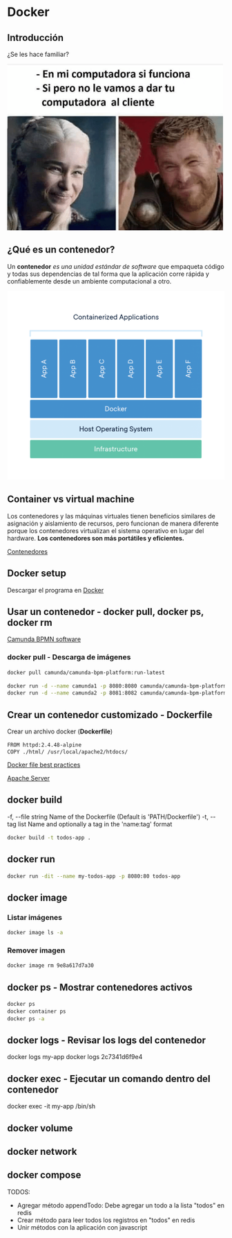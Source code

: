 # Docker

## Introducción

¿Se les hace familiar?

![En mi máquina funciona](img/en-mi-computadora-si-funciona.png)

## ¿Qué es un contenedor?

Un **contenedor** *es una unidad estándar de software* que empaqueta código y todas sus dependencias de tal forma que la aplicación corre rápida y confiablemente desde un ambiente computacional a otro.

![Qué es un contenedor](img/container-what-is-container.png)

## Container vs virtual machine

Los contenedores y las máquinas virtuales tienen beneficios similares de asignación y aislamiento de recursos, pero funcionan de manera diferente porque los contenedores virtualizan el sistema operativo en lugar del hardware. **Los contenedores son más portátiles y eficientes.**

[Contenedores](https://www.docker.com/resources/what-container)

## Docker setup

Descargar el programa en [Docker](https://www.docker.com/get-started)

## Usar un contenedor - docker pull, docker ps, docker rm

[Camunda BPMN software](https://docs.camunda.org/manual/7.15/installation/docker/)

### docker pull - Descarga de imágenes

```bash
docker pull camunda/camunda-bpm-platform:run-latest
```

```bash
docker run -d --name camunda1 -p 8080:8080 camunda/camunda-bpm-platform:run-latest
docker run -d --name camunda2 -p 8081:8082 camunda/camunda-bpm-platform:run-latest
```

## Crear un contenedor customizado - Dockerfile

Crear un archivo docker (**Dockerfile**)

```
FROM httpd:2.4.48-alpine
COPY ./html/ /usr/local/apache2/htdocs/
```

[Docker file best practices](https://docs.docker.com/develop/develop-images/dockerfile_best-practices/)

[Apache Server](https://hub.docker.com/_/httpd)

## docker build

-f, --file string             Name of the Dockerfile (Default is 'PATH/Dockerfile')
-t, --tag list                Name and optionally a tag in the 'name:tag' format

```bash
docker build -t todos-app .
```

## docker run

```bash
docker run -dit --name my-todos-app -p 8080:80 todos-app
```

## docker image

### Listar imágenes

```bash
docker image ls -a
```

### Remover imagen

```bash
docker image rm 9e8a617d7a30
```

## docker ps - Mostrar contenedores activos

```bash
docker ps
docker container ps
docker ps -a
```

## docker logs - Revisar los logs del contenedor
docker logs my-app
docker logs 2c7341d6f9e4

## docker exec - Ejecutar un comando dentro del contenedor

docker exec -it my-app /bin/sh



## docker volume

## docker network

## docker compose


TODOS:
- Agregar método appendTodo: Debe agregar un todo a la lista "todos" en redis
- Crear método para leer todos los registros en "todos" en redis
- Unir métodos con la aplicación con javascript